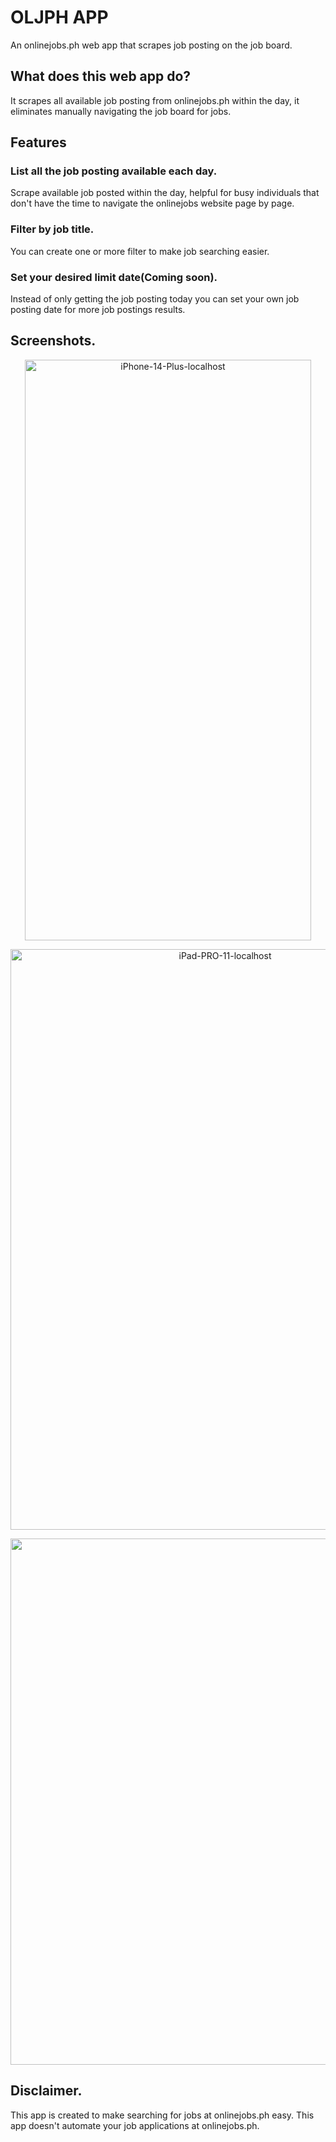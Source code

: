 # OLJPH APP

An onlinejobs.ph web app that scrapes job posting on the job board.

## What does this web app do?

It scrapes all available job posting from onlinejobs.ph within the day, it eliminates manually navigating the job board for jobs.

## Features

### List all the job posting available each day.

Scrape available job posted within the day, helpful for busy individuals that don't have the time to navigate the onlinejobs website page by page.

### Filter by job title.

You can create one or more filter to make job searching easier.

### Set your desired limit date(Coming soon).

Instead of only getting the job posting today you can set your own job posting date for more job postings results.

## Screenshots.

<p align="center">
<img width="458" height="929" alt="iPhone-14-Plus-localhost" src="https://github.com/user-attachments/assets/317f203b-3a8a-4043-b659-9339f63c46d3" />
</p>
<p align="center">
<img width="671" height="929" alt="iPad-PRO-11-localhost" src="https://github.com/user-attachments/assets/de82c57b-840f-4079-a23e-53390c395894" />
</p>
<p align="center">
<img width="1466" height="842" alt="Macbook-Air-localhost" src="https://github.com/user-attachments/assets/33dd2c1a-37a5-4671-8154-d289f294066f" />
</p>

## Disclaimer.

This app is created to make searching for jobs at onlinejobs.ph easy. This app doesn't automate your job applications at onlinejobs.ph. 
